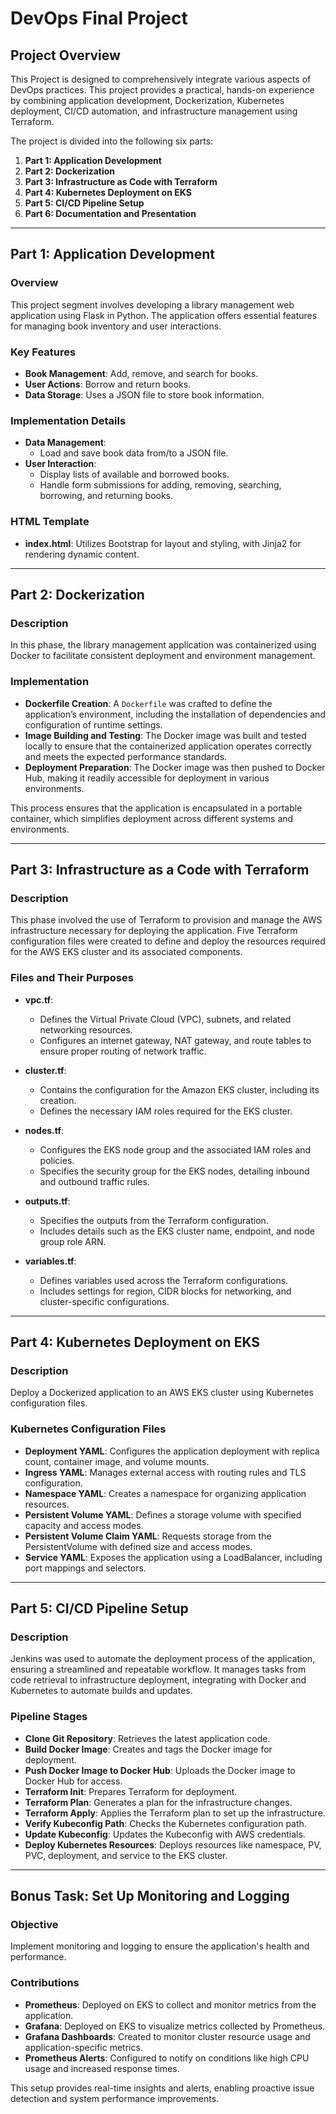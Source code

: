 # DevOps Final Project

## Project Overview

This Project is designed to comprehensively integrate various aspects of DevOps practices. This project provides a practical, hands-on experience by combining application development, Dockerization, Kubernetes deployment, CI/CD automation, and infrastructure management using Terraform.

The project is divided into the following six parts:

1. **Part 1: Application Development**
2. **Part 2: Dockerization**
3. **Part 3: Infrastructure as Code with Terraform**
4. **Part 4: Kubernetes Deployment on EKS**
5. **Part 5: CI/CD Pipeline Setup**
6. **Part 6: Documentation and Presentation**



---

## Part 1: Application Development

### Overview
This project segment involves developing a library management web application using Flask in Python. The application offers essential features for managing book inventory and user interactions.

### Key Features
- **Book Management**: Add, remove, and search for books.
- **User Actions**: Borrow and return books.
- **Data Storage**: Uses a JSON file to store book information.

### Implementation Details
- **Data Management**:
  - Load and save book data from/to a JSON file.
- **User Interaction**:
  - Display lists of available and borrowed books.
  - Handle form submissions for adding, removing, searching, borrowing, and returning books.

### HTML Template
- **index.html**: Utilizes Bootstrap for layout and styling, with Jinja2 for rendering dynamic content.



---


## Part 2: Dockerization

### Description
In this phase, the library management application was containerized using Docker to facilitate consistent deployment and environment management.

### Implementation
- **Dockerfile Creation**: A `Dockerfile` was crafted to define the application’s environment, including the installation of dependencies and configuration of runtime settings.
- **Image Building and Testing**: The Docker image was built and tested locally to ensure that the containerized application operates correctly and meets the expected performance standards.
- **Deployment Preparation**: The Docker image was then pushed to Docker Hub, making it readily accessible for deployment in various environments.

This process ensures that the application is encapsulated in a portable container, which simplifies deployment across different systems and environments.


---


## Part 3: Infrastructure as a Code with Terraform

### Description
This phase involved the use of Terraform to provision and manage the AWS infrastructure necessary for deploying the application. Five Terraform configuration files were created to define and deploy the resources required for the AWS EKS cluster and its associated components.

### Files and Their Purposes

- **vpc.tf**:
  - Defines the Virtual Private Cloud (VPC), subnets, and related networking resources.
  - Configures an internet gateway, NAT gateway, and route tables to ensure proper routing of network traffic.

- **cluster.tf**:
  - Contains the configuration for the Amazon EKS cluster, including its creation.
  - Defines the necessary IAM roles required for the EKS cluster.

- **nodes.tf**:
  - Configures the EKS node group and the associated IAM roles and policies.
  - Specifies the security group for the EKS nodes, detailing inbound and outbound traffic rules.

- **outputs.tf**:
  - Specifies the outputs from the Terraform configuration.
  - Includes details such as the EKS cluster name, endpoint, and node group role ARN.

- **variables.tf**:
  - Defines variables used across the Terraform configurations.
  - Includes settings for region, CIDR blocks for networking, and cluster-specific configurations.
    

---


## Part 4: Kubernetes Deployment on EKS

### Description
Deploy a Dockerized application to an AWS EKS cluster using Kubernetes configuration files.

### Kubernetes Configuration Files

- **Deployment YAML**: Configures the application deployment with replica count, container image, and volume mounts.
- **Ingress YAML**: Manages external access with routing rules and TLS configuration.
- **Namespace YAML**: Creates a namespace for organizing application resources.
- **Persistent Volume YAML**: Defines a storage volume with specified capacity and access modes.
- **Persistent Volume Claim YAML**: Requests storage from the PersistentVolume with defined size and access modes.
- **Service YAML**: Exposes the application using a LoadBalancer, including port mappings and selectors.


---


## Part 5: CI/CD Pipeline Setup

### Description
Jenkins was used to automate the deployment process of the application, ensuring a streamlined and repeatable workflow. It manages tasks from code retrieval to infrastructure deployment, integrating with Docker and Kubernetes to automate builds and updates.

### Pipeline Stages

- **Clone Git Repository**: Retrieves the latest application code.
- **Build Docker Image**: Creates and tags the Docker image for deployment.
- **Push Docker Image to Docker Hub**: Uploads the Docker image to Docker Hub for access.
- **Terraform Init**: Prepares Terraform for deployment.
- **Terraform Plan**: Generates a plan for the infrastructure changes.
- **Terraform Apply**: Applies the Terraform plan to set up the infrastructure.
- **Verify Kubeconfig Path**: Checks the Kubernetes configuration path.
- **Update Kubeconfig**: Updates the Kubeconfig with AWS credentials.
- **Deploy Kubernetes Resources**: Deploys resources like namespace, PV, PVC, deployment, and service to the EKS cluster.


---


## Bonus Task: Set Up Monitoring and Logging

### Objective
Implement monitoring and logging to ensure the application's health and performance.

### Contributions

- **Prometheus**: Deployed on EKS to collect and monitor metrics from the application.
- **Grafana**: Deployed on EKS to visualize metrics collected by Prometheus.
- **Grafana Dashboards**: Created to monitor cluster resource usage and application-specific metrics.
- **Prometheus Alerts**: Configured to notify on conditions like high CPU usage and increased response times.

This setup provides real-time insights and alerts, enabling proactive issue detection and system performance improvements.
